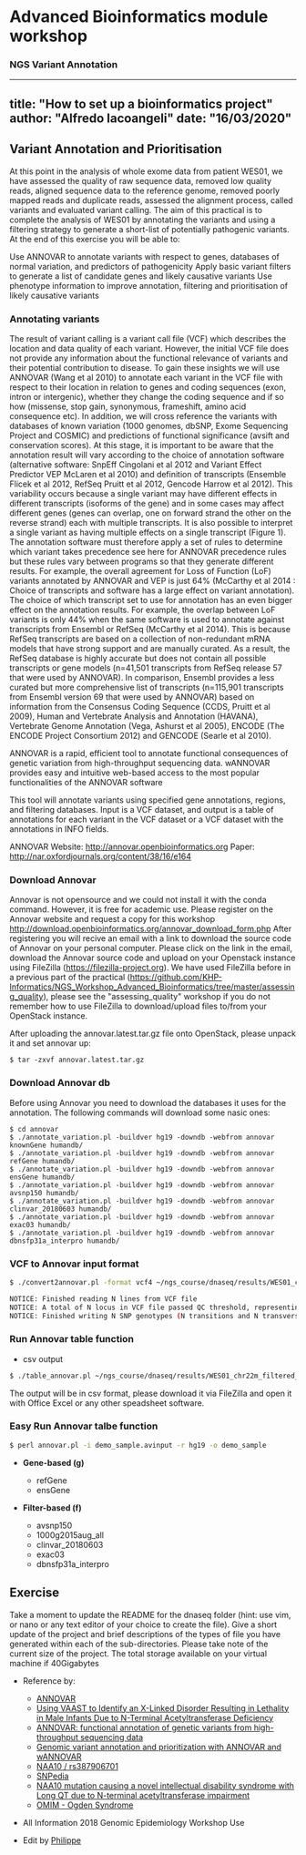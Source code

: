 # Advanced Bioinformatics module workshop

### NGS Variant Annotation
---
title: "How to set up a bioinformatics project"
author: "Alfredo Iacoangeli"
date: "16/03/2020"
---



## Variant Annotation and Prioritisation

At this point in the analysis of whole exome data from patient WES01, we have assessed the quality of raw sequence data, removed low quality reads, aligned sequence data to the reference genome, removed poorly mapped reads and duplicate reads, assessed the alignment process, called variants and evaluated variant calling. The aim of this practical is to complete the analysis of WES01 by annotating the variants and using a filtering strategy to generate a short-list of potentially pathogenic variants. At the end of this exercise you will be able to:

Use ANNOVAR to annotate variants with respect to genes, databases of normal variation, and predictors of pathogenicity
Apply basic variant filters to generate a list of candidate genes and likely causative variants
Use phenotype information to improve annotation, filtering and prioritisation of likely causative variants

### Annotating variants
The result of variant calling is a variant call file (VCF) which describes the location and data quality of each variant. However, the initial VCF file does not provide any information about the functional relevance of variants and their potential contribution to disease. To gain these insights we will use ANNOVAR (Wang et al 2010) to annotate each variant in the VCF file with respect to their location in relation to genes and coding sequences (exon, intron or intergenic), whether they change the coding sequence and if so how (missense, stop gain, synonymous, frameshift, amino acid consequence etc). In addition, we will cross reference the variants with databases of known variation (1000 genomes, dbSNP, Exome Sequencing Project and COSMIC) and predictions of functional significance (avsift and conservation scores). At this stage, it is important to be aware that the annotation result will vary according to the choice of annotation software (alternative software: SnpEff Cingolani et al 2012 and Variant Effect Predictor VEP McLaren et al 2010) and definition of transcripts (Ensemble Flicek et al 2012, RefSeq Pruitt et al 2012, Gencode Harrow et al 2012). This variability occurs because a single variant may have different effects in different transcripts (isoforms of the gene) and in some cases may affect different genes (genes can overlap, one on forward strand the other on the reverse strand) each with multiple transcripts. It is also possible to interpret a single variant as having multiple effects on a single transcript (Figure 1). The annotation software must therefore apply a set of rules to determine which variant takes precedence see here for ANNOVAR precedence rules but these rules vary between programs so that they generate different results. For example, the overall agreement for Loss of Function (LoF) variants annotated by ANNOVAR and VEP is just 64% (McCarthy et al 2014 : Choice of transcripts and software has a large effect on variant annotation).
The choice of which transcript set to use for annotation has an even bigger effect on the annotation results. For example, the overlap between LoF variants is only 44% when the same software is used to annotate against transcripts from Ensembl or RefSeq (McCarthy et al 2014). This is because RefSeq transcripts are based on a collection of non-redundant mRNA models that have strong support and are manually curated. As a result, the RefSeq database is highly accurate but does not contain all possible transcripts or gene models (n=41,501 transcripts from RefSeq release 57 that were used by ANNOVAR). In comparison, Ensembl provides a less curated but more comprehensive list of transcripts (n=115,901 transcripts from Ensembl version 69 that were used by ANNOVAR) based on information from the Consensus Coding Sequence (CCDS, Pruitt et al 2009), Human and Vertebrate Analysis and Annotation (HAVANA), Vertebrate Genome Annotation (Vega, Ashurst et al 2005), ENCODE (The ENCODE Project Consortium 2012) and GENCODE (Searle et al 2010).

ANNOVAR is a rapid, efficient tool to annotate functional consequences of genetic variation from high-throughput sequencing data. wANNOVAR provides easy and intuitive web-based access to the most popular functionalities of the ANNOVAR software

This tool will annotate variants using specified gene annotations, regions, and filtering databases. Input is a VCF dataset, and output is a table of annotations for each variant in the VCF dataset or a VCF dataset with the annotations in INFO fields.

ANNOVAR Website: http://annovar.openbioinformatics.org
Paper: http://nar.oxfordjournals.org/content/38/16/e164

### Download Annovar

Annovar is not opensource and we could not install it with the conda command. However, it is free for academic use.
Please register on the Annovar website and request a copy for this workshop http://download.openbioinformatics.org/annovar_download_form.php
After registering you will recive an email with a link to download the source code of Annovar on your personal computer. Please click on the link in the email, download the Annovar source code and upload on your Openstack instance using FileZilla (https://filezilla-project.org).
We have used FileZilla before in a previous part of the practical (https://github.com/KHP-Informatics/NGS_Workshop_Advanced_Bioinformatics/tree/master/assessing_quality), please see the "assessing_quality" workshop if you do not remember how to use FileZilla to download/upload files to/from your OpenStack instance.

After uploading the annovar.latest.tar.gz file onto OpenStack, please unpack it and set annovar up:

```
$ tar -zxvf annovar.latest.tar.gz
```


### Download Annovar db

Before using Annovar you need to download the databases it uses for the annotation. The following commands will download some nasic ones: 

```
$ cd annovar
$ ./annotate_variation.pl -buildver hg19 -downdb -webfrom annovar knownGene humandb/
$ ./annotate_variation.pl -buildver hg19 -downdb -webfrom annovar refGene humandb/
$ ./annotate_variation.pl -buildver hg19 -downdb -webfrom annovar ensGene humandb/
$ ./annotate_variation.pl -buildver hg19 -downdb -webfrom annovar avsnp150 humandb/
$ ./annotate_variation.pl -buildver hg19 -downdb -webfrom annovar clinvar_20180603 humandb/
$ ./annotate_variation.pl -buildver hg19 -downdb -webfrom annovar exac03 humandb/
$ ./annotate_variation.pl -buildver hg19 -downdb -webfrom annovar dbnsfp31a_interpro humandb/
```

### VCF to Annovar input format

```bash
$ ./convert2annovar.pl -format vcf4 ~/ngs_course/dnaseq/results/WES01_chr22m_filtered_chr22.vcf.gz > ~/ngs_course/dnaseq/results/WES01_chr22m_filtered_chr22.avinput
```
```bash
NOTICE: Finished reading N lines from VCF file
NOTICE: A total of N locus in VCF file passed QC threshold, representing N SNPs (N transitions and N transversions) and N indels/substitutions
NOTICE: Finished writing N SNP genotypes (N transitions and N transversions) and N indels/substitutions for 1 sample
```

### Run Annovar table function

* csv output
```bash
$ ./table_annovar.pl ~/ngs_course/dnaseq/results/WES01_chr22m_filtered_chr22.avinput humandb/ -buildver hg19 -out ~/ngs_course/dnaseq/results/WES01_chr22m_filtered_chr22 -remove -protocol refGene,ensGene,clinvar_20180603,exac03,dbnsfp31a_interpro, -operation g,g,f,f,f -otherinfo -nastring . -csvout
```

The output will be in csv format, please download it via FileZilla and open it with Office Excel or any other speadsheet software. 

### Easy Run Annovar talbe function
```bash
$ perl annovar.pl -i demo_sample.avinput -r hg19 -o demo_sample
```

* **Gene-based (g)**
    * refGene
    * ensGene

* **Filter-based (f)**
    * avsnp150
    * 1000g2015aug_all
    * clinvar_20180603
    * exac03
    * dbnsfp31a_interpro


## Exercise

Take a moment to update the README for the dnaseq folder (hint: use vim, or nano or any text editor of your choice to create the file). Give a short update of the project and brief descriptions of the types of file you have generated within each of the sub-directories. Please take note of the current size of the project. The total storage available on your virtual machine if 40Gigabytes

* Reference by:
    * [ANNOVAR](http://annovar.openbioinformatics.org/en/latest/)
    * [Using VAAST to Identify an X-Linked Disorder Resulting in Lethality in Male Infants Due to N-Terminal Acetyltransferase Deficiency](http://www.ncbi.nlm.nih.gov/pmc/articles/PMC3135802/)
    * [ANNOVAR: functional annotation of genetic variants from high-throughput sequencing data](http://www.ncbi.nlm.nih.gov/pubmed/20601685)
    * [Genomic variant annotation and prioritization with ANNOVAR and wANNOVAR](http://www.nature.com/nprot/journal/v10/n10/full/nprot.2015.105.html)
    * [NAA10 / rs387906701](http://www.ncbi.nlm.nih.gov/projects/SNP/snp_ref.cgi?rs=rs387906701)
    * [SNPedia](http://snpedia.com/index.php/Rs387906701)
    * [NAA10 mutation causing a novel intellectual disability syndrome with Long QT due to N-terminal acetyltransferase impairment](http://www.nature.com/articles/srep16022)
    * [OMIM - Ogden Syndrome](http://www.omim.org/entry/300855)


* All Information 2018 Genomic Epidemiology Workshop Use
* Edit by [Philippe](http://github.com/geniusphil)
